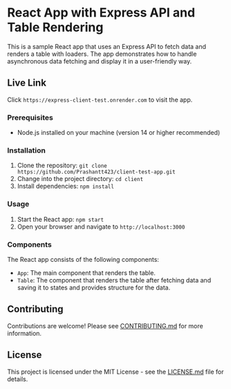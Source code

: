 # React App with Express API and Table Rendering

This is a sample React app that uses an Express API to fetch data and renders a table with loaders. The app demonstrates how to handle asynchronous data fetching and display it in a user-friendly way.

## Live Link
Click `https://express-client-test.onrender.com` to visit the app. 

### Prerequisites

- Node.js installed on your machine (version 14 or higher recommended)

### Installation

1. Clone the repository: `git clone https://github.com/Prashantt423/client-test-app.git`
2. Change into the project directory: `cd client`
3. Install dependencies: `npm install`


### Usage

1. Start the React app: `npm start`
2. Open your browser and navigate to `http://localhost:3000`



### Components

The React app consists of the following components:

- `App`: The main component that renders the table.
- `Table`: The component that renders the table after fetching data and saving it to states and provides structure for the data.


## Contributing

Contributions are welcome! Please see [CONTRIBUTING.md](CONTRIBUTING.md) for more information.

## License

This project is licensed under the MIT License - see the [LICENSE.md](LICENSE.md) file for details.
